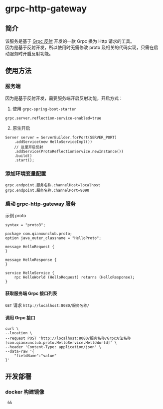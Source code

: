 # grpc-http-gateway
## 简介
该服务是基于 [Grpc 反射](https://github.com/grpc/grpc/blob/master/doc/server-reflection.md) 开发的一款 Grpc 换为 Http 请求的工具。  
因为是基于反射开发，所以使用时无需修改 proto 及相关的代码实现，只需在启动服务时开启反射功能。

## 使用方法

### 服务端
因为是基于反射开发，需要服务端开启反射功能，开启方式：
1. 使用 `grpc-spring-boot-starter`
```
grpc.server.reflection-service-enabled=true
```
2. 原生开启
```
Server server = ServerBuilder.forPort(SERVER_PORT)
    .addService(new HelloServiceImpl())
    // 这里开启反射
    .addService(ProtoReflectionService.newInstance())
    .build()
    .start();
```

### 添加环境变量配置
```
grpc.endpoint.服务名称.channelHost=localhost
grpc.endpoint.服务名称.channelPort=9090
```

### 启动 grpc-http-gateway 服务

示例 proto
```
syntax = "proto3";

package com.qianxunclub.proto;
option java_outer_classname = "HelloProto";

message HelloRequest {
}

message HelloResponse {
}

service HelloService {
    rpc HelloWorld (HelloRequest) returns (HelloResponse);
}
```

#### 获取服务端 Grpc 接口列表
`GET` 请求 `http://localhost:8080/服务名称/`

#### 调用 Grpc 接口
```
curl \
--location \
--request POST 'http://localhost:8080/服务名称/Grpc方法名称[com.qianxunclub.proto.HelloService.HelloWorld]' \
--header 'Content-Type: application/json' \
--data-raw '{
    "fieldName":"value"
}'
```

## 开发部署

### docker 构建镜像

```
 && 
```